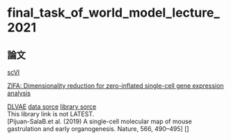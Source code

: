 # final_task_of_world_model_lecture_2021

## 論文
[scVI](https://www.nature.com/articles/s41592-018-0229-2.epdf?author_access_token=5sMbnZl1iBFitATlpKkddtRgN0jAjWel9jnR3ZoTv0P1-tTjoP-mBfrGiMqpQx63aBtxToJssRfpqQ482otMbBw2GIGGeinWV4cULBLPg4L4DpCg92dEtoMaB1crCRDG7DgtNrM_1j17VfvHfoy1cQ%3D%3D)

[ZIFA: Dimensionality reduction for zero-inflated single-cell gene expression analysis](https://genomebiology.biomedcentral.com/articles/10.1186/s13059-015-0805-z)

[DLVAE](https://academic.oup.com/bioinformatics/article/36/11/3418/5807606#supplementary-data)
  [data sorce](https://academic.oup.com/bioinformatics/article/36/11/3418/5807606#supplementary-data)
  [library sorce](https://github.com/tabdelaal/scVI/tree/b20e34f02a87d16790dbacc95b2ae1714c08615c)  
    This library link is not LATEST.  
  [Pijuan-SalaB.et al.  (2019) A single-cell molecular map of mouse gastrulation and early organogenesis. Nature, 566, 490–495]
  []
